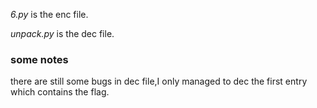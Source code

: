 _6.py_ is the enc file.

_unpack.py_ is the dec file.

### some notes

there are still some bugs in dec file,I only managed to dec the first entry which contains the flag.
